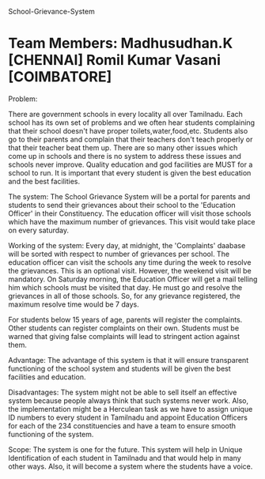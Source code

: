 School-Grievance-System

Team Members:
Madhusudhan.K [CHENNAI]
Romil Kumar Vasani [COIMBATORE]
=======================================================================================================================
Problem:

There are government schools in every locality all over Tamilnadu. Each school has its own set of problems and we often
hear students complaining that their school doesn't have proper toilets,water,food,etc. Students also go to their parents
and complain that their teachers don't teach properly or that their teacher beat them up. There are so many other issues
which come up in schools and there is no system to address these issues and schools never improve. Quality education and
god facilities are MUST for a school to run. It is important that every student is given the best education and the best
facilities. 

The system:
The School Grievance System will be a portal for parents and students to send their grievances about their school to the
'Education Officer' in their Constituency. The education officer will visit those schools which have the maximum number of
grievances. This visit would take place on every saturday.

Working of the system:
Every day, at midnight, the 'Complaints' daabase will be sorted with respect to number of grievances per school. The
education officer can visit the schools any time during the week to resolve the grievances. This is an optional visit.
However, the weekend visit will be mandatory. On Saturday morning, the Education Officer will get a mail telling him which
schools must be visited that day. He must go and resolve the grievances in all of those schools. So, for any grievance registered, the maximum resolve time would be 7 days. 

For students below 15 years of age, parents will register the complaints. Other students can register complaints on their own. Students must be warned that giving false complaints will lead to stringent action against them.

Advantage:
The advantage of this system is that it will ensure transparent functioning of the school system and students will be given the best facilities and education. 

Disadvantages:
The system might not be able to sell itself an effective system because people always think that such systems never work. Also, the implementation might be a Herculean task as we have to assign unique ID numbers to every student in Tamilnadu and appoint Education Officers for each of the 234 constituencies and have a team to ensure smooth functioning of the system. 

Scope:
The system is one for the future. This system will help in Unique Identification of each student in Tamilnadu and that would help in many other ways. Also, it will become a system where the students have a voice.
